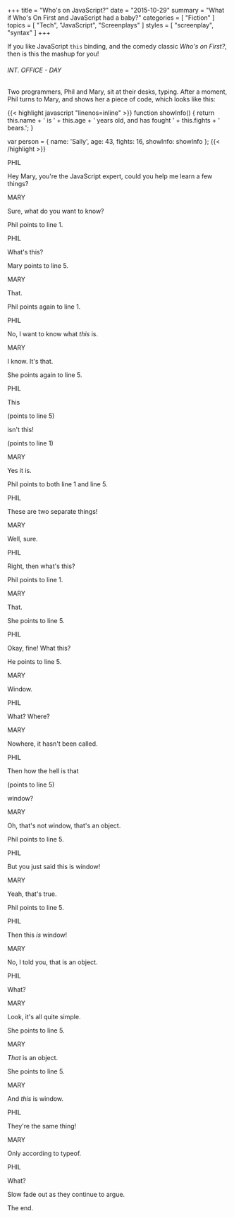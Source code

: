 +++
title = "Who's on JavaScript?"
date = "2015-10-29"
summary = "What if Who's On First and JavaScript had a baby?"
categories = [
  "Fiction"
]
topics = [
  "Tech",
  "JavaScript",
  "Screenplays"
]
styles = [
  "screenplay",
  "syntax"
]
+++

If you like JavaScript `this` binding, and the comedy classic _Who's on First?_, then is this the mashup for you!
<!--more-->
<div id="wrapper" class="screenplay">
<h6>INT. OFFICE - DAY</h6>
<div class="action"><p>Two programmers, Phil and Mary, sit at their desks, typing. After a moment, Phil turns to Mary, and shows her a piece of code, which looks like this:</p></div>

{{< highlight javascript "linenos=inline" >}}
function showInfo() {
  return this.name + ' is ' + this.age + ' years old, and has fought ' + this.fights + ' bears.';
}

var person = {
  name: 'Sally',
  age: 43,
  fights: 16,
  showInfo: showInfo
};
{{< /highlight >}}

<div class="dialog"><p class="character">PHIL</p><p>Hey Mary, you're the JavaScript expert, could you help me learn a few things?</p></div>
<div class="dialog"><p class="character">MARY</p><p>Sure, what do you want to know?</p></div>
<div class="action"><p>Phil points to line 1.</p></div>
<div class="dialog"><p class="character">PHIL</p><p>What's this?</p></div>
<div class="action"><p>Mary points to line 5.</p></div>
<div class="dialog"><p class="character">MARY</p><p>That.</p></div>
<div class="action"><p>Phil points again to line 1.</p></div>
<div class="dialog"><p class="character">PHIL</p><p>No, I want to know what <em>this</em> is.</p></div>
<div class="dialog"><p class="character">MARY</p><p>I know. It's that.</p></div>
<div class="action"><p>She points again to line 5.</p></div>
<div class="dialog"><p class="character">PHIL</p><p>This</p><p class="parenthetical">(points to line 5)</p><p>isn't this!</p><p class="parenthetical">(points to line 1)</p></div>
<div class="dialog"><p class="character">MARY</p><p>Yes it is.</p></div>
<div class="action"><p>Phil points to both line 1 and line 5.</p></div>
<div class="dialog"><p class="character">PHIL</p><p>These are two separate things!</p></div>
<div class="dialog"><p class="character">MARY</p><p>Well, sure.</p></div>
<div class="dialog"><p class="character">PHIL</p><p>Right, then what's this?</p></div>
<div class="action"><p>Phil points to line 1.</p></div>
<div class="dialog"><p class="character">MARY</p><p>That.</p></div>
<div class="action"><p>She points to line 5.</p></div>
<div class="dialog"><p class="character">PHIL</p><p>Okay, fine! What this?</p></div>
<div class="action"><p>He points to line 5.</p></div>
<div class="dialog"><p class="character">MARY</p><p>Window.</p></div>
<div class="dialog"><p class="character">PHIL</p><p>What? Where?</p></div>
<div class="dialog"><p class="character">MARY</p><p>Nowhere, it hasn't been called.</p></div>
<div class="dialog"><p class="character">PHIL</p><p>Then how the hell is that</p><p class="parenthetical">(points to line 5)</p><p>window?</p></div>
<div class="dialog"><p class="character">MARY</p><p>Oh, that's not window, that's an object.</p></div>
<div class="action"><p>Phil points to line 5.</p></div>
<div class="dialog"><p class="character">PHIL</p><p>But you just said this is window!</p></div>
<div class="dialog"><p class="character">MARY</p><p>Yeah, that's true.</p></div>
<div class="action"><p>Phil points to line 5.</p></div>
<div class="dialog"><p class="character">PHIL</p><p>Then this <em>is</em> window!</p></div>
<div class="dialog"><p class="character">MARY</p><p>No, I told you, that is an object.</p></div>
<div class="dialog"><p class="character">PHIL</p><p>What?</p></div>
<div class="dialog"><p class="character">MARY</p><p>Look, it's all quite simple.</p></div>
<div class="action"><p>She points to line 5.</p></div>
<div class="dialog"><p class="character">MARY</p><p><em>That</em> is an object.</p></div>
<div class="action"><p>She points to line 5.</p></div>
<div class="dialog"><p class="character">MARY</p><p>And <em>this</em> is window.</p></div>
<div class="dialog"><p class="character">PHIL</p><p>They're the same thing!</p></div>
<div class="dialog"><p class="character">MARY</p><p>Only according to typeof.</p></div>
<div class="dialog"><p class="character">PHIL</p><p>What?</p></div>
<div class="action"><p>Slow fade out as they continue to argue.</p></div>
</div>

The end.
